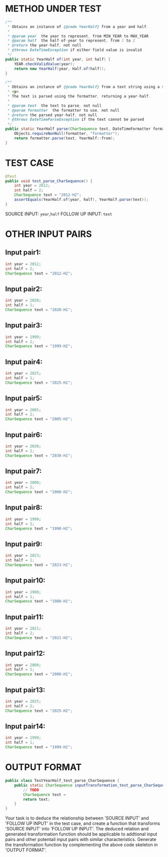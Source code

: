 # METHOD UNDER TEST
```java
/**
 * Obtains an instance of {@code YearHalf} from a year and half.
 *
 * @param year  the year to represent, from MIN_YEAR to MAX_YEAR
 * @param half  the half-of-year to represent, from 1 to 2
 * @return the year-half, not null
 * @throws DateTimeException if either field value is invalid
 */
public static YearHalf of(int year, int half) {
    YEAR.checkValidValue(year);
    return new YearHalf(year, Half.of(half));
}

/**
 * Obtains an instance of {@code YearHalf} from a text string using a specific formatter.
 * <p>
 * The text is parsed using the formatter, returning a year-half.
 *
 * @param text  the text to parse, not null
 * @param formatter  the formatter to use, not null
 * @return the parsed year-half, not null
 * @throws DateTimeParseException if the text cannot be parsed
 */
public static YearHalf parse(CharSequence text, DateTimeFormatter formatter) {
    Objects.requireNonNull(formatter, "formatter");
    return formatter.parse(text, YearHalf::from);
}

```


# TEST CASE
```java
@Test
public void test_parse_CharSequence() {
    int year = 2012;
    int half = 2;
    CharSequence text = "2012-H2";
    assertEquals(YearHalf.of(year, half), YearHalf.parse(text));
}

```
SOURCE INPUT: `year`,`half`
FOLLOW UP INPUT: `text`


# OTHER INPUT PAIRS 
## Input pair1:
```java
int year = 2012;
int half = 2;
CharSequence text = "2012-H2";
```

## Input pair2:
```java
int year = 2020;
int half = 1;
CharSequence text = "2020-H1";
```

## Input pair3:
```java
int year = 1999;
int half = 2;
CharSequence text = "1999-H2";
```

## Input pair4:
```java
int year = 2025;
int half = 1;
CharSequence text = "2025-H1";
```

## Input pair5:
```java
int year = 2005;
int half = 2;
CharSequence text = "2005-H2";
```

## Input pair6:
```java
int year = 2030;
int half = 1;
CharSequence text = "2030-H1";
```

## Input pair7:
```java
int year = 2000;
int half = 2;
CharSequence text = "2000-H2";
```

## Input pair8:
```java
int year = 1990;
int half = 2;
CharSequence text = "1990-H2";
```

## Input pair9:
```java
int year = 2023;
int half = 1;
CharSequence text = "2023-H1";
```

## Input pair10:
```java
int year = 1980;
int half = 1;
CharSequence text = "1980-H1";
```

## Input pair11:
```java
int year = 2021;
int half = 2;
CharSequence text = "2021-H2";
```

## Input pair12:
```java
int year = 2000;
int half = 1;
CharSequence text = "2000-H1";
```

## Input pair13:
```java
int year = 2025;
int half = 2;
CharSequence text = "2025-H2";
```

## Input pair14:
```java
int year = 1999;
int half = 1;
CharSequence text = "1999-H1";
```



# OUTPUT FORMAT
```java
public class TestYearHalf_test_parse_CharSequence {
    public static CharSequence inputTransformation_test_parse_CharSequence(int year, int half)  {
        // TODO
        CharSequence text = 
		return text;
    }
}
```
Your task is to deduce the relationship between 'SOURCE INPUT' and 'FOLLOW UP INPUT' in the test case, and create a function that transforms 'SOURCE INPUT' into 'FOLLOW UP INPUT'.
The deduced relation and generated transformation function should be applicable to addtional input pairs and other potentail input pairs with similar characteristics.
Generate the transformation function by complementing the above code skeleton in 'OUTPUT FORMAT'.